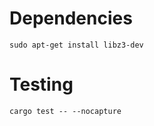 
# Dependencies

```
sudo apt-get install libz3-dev
```

# Testing

```
cargo test -- --nocapture
```